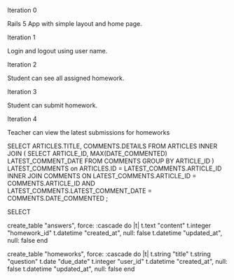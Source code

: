 Iteration 0

Rails 5 App with simple layout and home page.

Iteration 1

Login and logout using user name.

Iteration 2

Student can see all assigned homework.

Iteration 3

Student can submit homework.

Iteration 4

Teacher can view the latest submissions for homeworks




SELECT ARTICLES.TITLE,
       COMMENTS.DETAILS
FROM ARTICLES INNER JOIN
  (
    SELECT ARTICLE_ID, 
           MAX(DATE_COMMENTED) LATEST_COMMENT_DATE
    FROM COMMENTS
    GROUP BY ARTICLE_ID
  ) LATEST_COMMENTS on ARTICLES.ID = LATEST_COMMENTS.ARTICLE_ID INNER JOIN
    COMMENTS ON LATEST_COMMENTS.ARTICLE_ID = COMMENTS.ARTICLE_ID AND
                LATEST_COMMENTS.LATEST_COMMENT_DATE = COMMENTS.DATE_COMMENTED ;


SELECT             


  create_table "answers", force: :cascade do |t|
    t.text     "content"
    t.integer  "homework_id"
    t.datetime "created_at",  null: false
    t.datetime "updated_at",  null: false
  end

  create_table "homeworks", force: :cascade do |t|
    t.string   "title"
    t.string   "question"
    t.date     "due_date"
    t.integer  "user_id"
    t.datetime "created_at", null: false
    t.datetime "updated_at", null: false
  end
